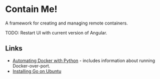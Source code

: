 # Contain Me!

A framework for creating and managing remote containers.

TODO: Restart UI with current version of Angular.

## Links

* [Automating Docker with Python](https://blog.dchidell.com/2017/01/19/automating-docker-with-python/) - includes information about running Docker-over-port.
* [Installing Go on Ubuntu](https://github.com/golang/go/wiki/Ubuntu)
